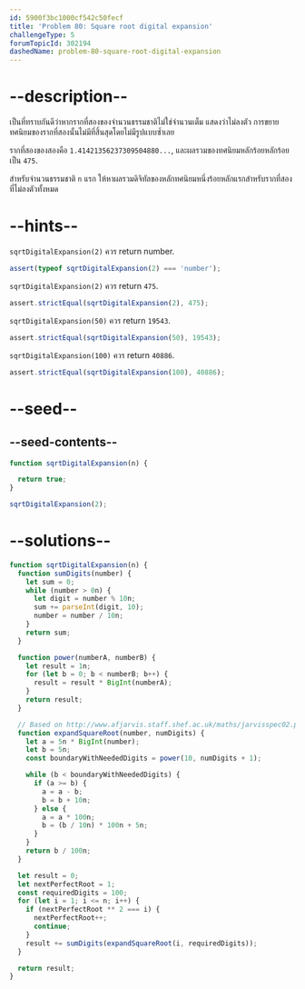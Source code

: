 ```yaml
---
id: 5900f3bc1000cf542c50fecf
title: 'Problem 80: Square root digital expansion'
challengeType: 5
forumTopicId: 302194
dashedName: problem-80-square-root-digital-expansion
---
```


# --description--

เป็นที่ทราบกันดีว่าหากรากที่สองของจำนวนธรรมชาติไม่ใช่จำนวนเต็ม แสดงว่าไม่ลงตัว การขยายทศนิยมของรากที่สองนั้นไม่มีที่สิ้นสุดโดยไม่มีรูปแบบซ้ำเลย

รากที่สองของสองคือ
 `1.41421356237309504880...`, และผลรวมของทศนิยมหลักร้อยหลักร้อยเป็น `475`.

สำหรับจำนวนธรรมชาติ `n` แรก ให้หาผลรวมดิจิทัลของหลักทศนิยมหนึ่งร้อยหลักแรกสำหรับรากที่สองที่ไม่ลงตัวทั้งหมด

# --hints--

`sqrtDigitalExpansion(2)` ควร return number.

```js
assert(typeof sqrtDigitalExpansion(2) === 'number');
```

`sqrtDigitalExpansion(2)` ควร return `475`.

```js
assert.strictEqual(sqrtDigitalExpansion(2), 475);
```

`sqrtDigitalExpansion(50)` ควร return `19543`.

```js
assert.strictEqual(sqrtDigitalExpansion(50), 19543);
```

`sqrtDigitalExpansion(100)` ควร return `40886`.

```js
assert.strictEqual(sqrtDigitalExpansion(100), 40886);
```

# --seed--

## --seed-contents--

```js
function sqrtDigitalExpansion(n) {

  return true;
}

sqrtDigitalExpansion(2);
```

# --solutions--

```js
function sqrtDigitalExpansion(n) {
  function sumDigits(number) {
    let sum = 0;
    while (number > 0n) {
      let digit = number % 10n;
      sum += parseInt(digit, 10);
      number = number / 10n;
    }
    return sum;
  }

  function power(numberA, numberB) {
    let result = 1n;
    for (let b = 0; b < numberB; b++) {
      result = result * BigInt(numberA);
    }
    return result;
  }

  // Based on http://www.afjarvis.staff.shef.ac.uk/maths/jarvisspec02.pdf
  function expandSquareRoot(number, numDigits) {
    let a = 5n * BigInt(number);
    let b = 5n;
    const boundaryWithNeededDigits = power(10, numDigits + 1);

    while (b < boundaryWithNeededDigits) {
      if (a >= b) {
        a = a - b;
        b = b + 10n;
      } else {
        a = a * 100n;
        b = (b / 10n) * 100n + 5n;
      }
    }
    return b / 100n;
  }

  let result = 0;
  let nextPerfectRoot = 1;
  const requiredDigits = 100;
  for (let i = 1; i <= n; i++) {
    if (nextPerfectRoot ** 2 === i) {
      nextPerfectRoot++;
      continue;
    }
    result += sumDigits(expandSquareRoot(i, requiredDigits));
  }

  return result;
}
```
